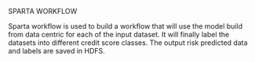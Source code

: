 SPARTA WORKFLOW

Sparta workflow is used to build a workflow that will use the model build from data centric for each of the input dataset. It will finally label the datasets into different credit score classes. 
The output risk predicted data and labels are saved in HDFS.
